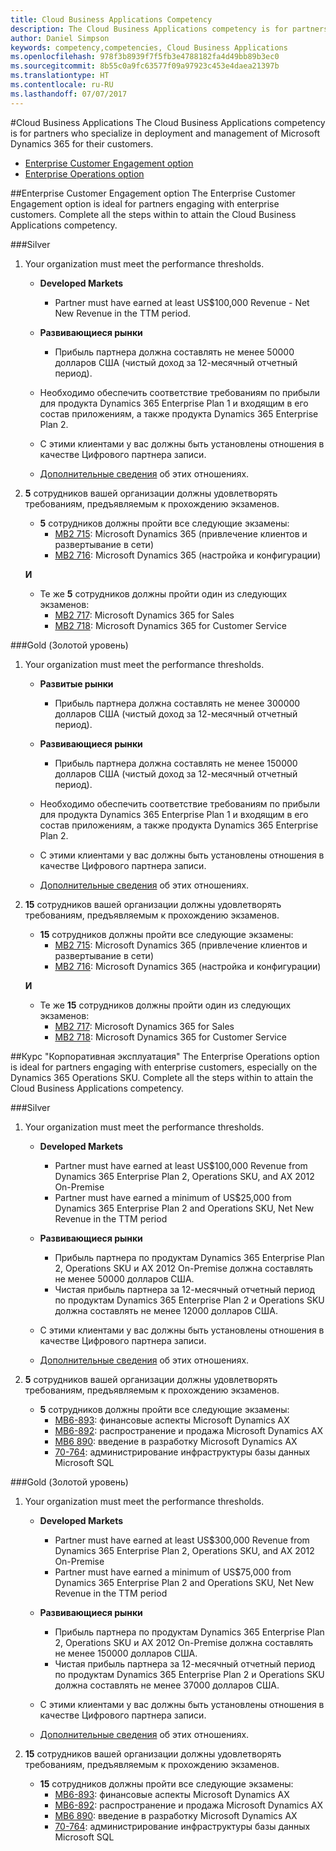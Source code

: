 ```yaml
---
title: Cloud Business Applications Competency
description: The Cloud Business Applications competency is for partners who specialize in deployment and management of Microsoft Dynamics 365 for their customers.
author: Daniel Simpson
keywords: competency,competencies, Cloud Business Applications
ms.openlocfilehash: 978f3b8939f7f5fb3e4788182fa4d49bb89b3ec0
ms.sourcegitcommit: 8b55c0a9fc63577f09a97923c453e4daea21397b
ms.translationtype: HT
ms.contentlocale: ru-RU
ms.lasthandoff: 07/07/2017
---
```

#<a name="cloud-business-applications"></a>Cloud Business Applications 
The Cloud Business Applications competency is for partners who specialize in deployment and management of Microsoft Dynamics 365 for their customers.

- [Enterprise Customer Engagement option](#enterprise-customer-engagement-option)
- [Enterprise Operations option](#enterprise-operations-option)


##<a name="enterprise-customer-engagement-option"></a>Enterprise Customer Engagement option
The Enterprise Customer Engagement option is ideal for partners engaging with enterprise customers. Complete all the steps within to attain the Cloud Business Applications competency.

###<a name="silver"></a>Silver
1. Your organization must meet the performance thresholds.

    - **Developed Markets**

        - Partner must have earned at least US$100,000 Revenue - Net New Revenue in the TTM period.
    
    - **Развивающиеся рынки**

        - Прибыль партнера должна составлять не менее 50000 долларов США (чистый доход за 12-месячный отчетный период).

    - Необходимо обеспечить соответствие требованиям по прибыли для продукта Dynamics 365 Enterprise Plan 1 и входящим в его состав приложениям, а также продукта Dynamics 365 Enterprise Plan 2.
    - С этими клиентами у вас должны быть установлены отношения в качестве Цифрового партнера записи.
    - [Дополнительные сведения](https://partner.microsoft.com/en-us/membership/digital-partner-of-record) об этих отношениях.

2. **5** сотрудников вашей организации должны удовлетворять требованиям, предъявляемым к прохождению экзаменов.

    - **5** сотрудников должны пройти все следующие экзамены:
        - [MB2 715](https://www.microsoft.com/en-us/learning/exam-mb2-715.aspx): Microsoft Dynamics 365 (привлечение клиентов и развертывание в сети)
        - [MB2 716](https://www.microsoft.com/en-us/learning/exam-mb2-716.aspx): Microsoft Dynamics 365 (настройка и конфигурации)
    
    **И**
    
    - Те же **5** сотрудников должны пройти один из следующих экзаменов:
        - [MB2 717](https://www.microsoft.com/en-us/learning/exam-mb2-717.aspx): Microsoft Dynamics 365 for Sales
        - [MB2 718](https://www.microsoft.com/en-us/learning/exam-mb2-718.aspx): Microsoft Dynamics 365 for Customer Service

###<a name="gold"></a>Gold (Золотой уровень)
1. Your organization must meet the performance thresholds.

    - **Развитые рынки**
    
        - Прибыль партнера должна составлять не менее 300000 долларов США (чистый доход за 12-месячный отчетный период).

    - **Развивающиеся рынки**

        - Прибыль партнера должна составлять не менее 150000 долларов США (чистый доход за 12-месячный отчетный период).
  
    - Необходимо обеспечить соответствие требованиям по прибыли для продукта Dynamics 365 Enterprise Plan 1 и входящим в его состав приложениям, а также продукта Dynamics 365 Enterprise Plan 2.
    - С этими клиентами у вас должны быть установлены отношения в качестве Цифрового партнера записи.
    - [Дополнительные сведения](https://partner.microsoft.com/en-us/membership/digital-partner-of-record) об этих отношениях.  

2. **15** сотрудников вашей организации должны удовлетворять требованиям, предъявляемым к прохождению экзаменов.

    - **15** сотрудников должны пройти все следующие экзамены:
        - [MB2 715](https://www.microsoft.com/en-us/learning/exam-mb2-715.aspx): Microsoft Dynamics 365 (привлечение клиентов и развертывание в сети)
        - [MB2 716](https://www.microsoft.com/en-us/learning/exam-mb2-716.aspx): Microsoft Dynamics 365 (настройка и конфигурации)
    
    **И**

    - Те же **15** сотрудников должны пройти один из следующих экзаменов:
        - [MB2 717](https://www.microsoft.com/en-us/learning/exam-mb2-717.aspx): Microsoft Dynamics 365 for Sales
        - [MB2 718](https://www.microsoft.com/en-us/learning/exam-mb2-718.aspx): Microsoft Dynamics 365 for Customer Service

##<a name="enterprise-operations-option"></a>Курс "Корпоративная эксплуатация"
The Enterprise Operations option is ideal for partners engaging with enterprise customers, especially on the Dynamics 365 Operations SKU. Complete all the steps within to attain the Cloud Business Applications competency.

###<a name="silver"></a>Silver
1. Your organization must meet the performance thresholds.

    - **Developed Markets**
    
        - Partner must have earned at least US$100,000 Revenue from Dynamics 365 Enterprise Plan 2, Operations SKU, and AX 2012 On-Premise
        - Partner must have earned a minimum of US$25,000 from Dynamics 365 Enterprise Plan 2 and Operations SKU, Net New Revenue in the TTM period
  
    - **Развивающиеся рынки**

        - Прибыль партнера по продуктам Dynamics 365 Enterprise Plan 2, Operations SKU и AX 2012 On-Premise должна составлять не менее 50000 долларов США.
        - Чистая прибыль партнера за 12-месячный отчетный период по продуктам Dynamics 365 Enterprise Plan 2 и Operations SKU должна составлять не менее 12000 долларов США. 

    - С этими клиентами у вас должны быть установлены отношения в качестве Цифрового партнера записи.
    - [Дополнительные сведения](https://partner.microsoft.com/en-us/membership/digital-partner-of-record) об этих отношениях.  

2. **5** сотрудников вашей организации должны удовлетворять требованиям, предъявляемым к прохождению экзаменов.
 
    - **5** сотрудников должны пройти все следующие экзамены:
        - [MB6-893](https://www.microsoft.com/en-us/learning/exam-mb6-893.aspx): финансовые аспекты Microsoft Dynamics AX
        - [MB6-892](https://www.microsoft.com/en-us/learning/exam-mb6-892.aspx): распространение и продажа Microsoft Dynamics AX
        - [MB6 890](https://www.microsoft.com/en-us/learning/exam-mb6-890.aspx): введение в разработку Microsoft Dynamics AX
        - [70-764](https://www.microsoft.com/en-us/learning/exam-70-764.aspx): администрирование инфраструктуры базы данных Microsoft SQL

###<a name="gold"></a>Gold (Золотой уровень)

1. Your organization must meet the performance thresholds.

    - **Developed Markets**

        - Partner must have earned at least US$300,000 Revenue from Dynamics 365 Enterprise Plan 2, Operations SKU, and AX 2012 On-Premise
        - Partner must have earned a minimum of US$75,000 from Dynamics 365 Enterprise Plan 2 and Operations SKU, Net New Revenue in the TTM period
  
    - **Развивающиеся рынки**

        - Прибыль партнера по продуктам Dynamics 365 Enterprise Plan 2, Operations SKU и AX 2012 On-Premise должна составлять не менее 150000 долларов США. 
        - Чистая прибыль партнера за 12-месячный отчетный период по продуктам Dynamics 365 Enterprise Plan 2 и Operations SKU должна составлять не менее 37000 долларов США. 

    - С этими клиентами у вас должны быть установлены отношения в качестве Цифрового партнера записи.
    - [Дополнительные сведения](https://partner.microsoft.com/en-us/membership/digital-partner-of-record) об этих отношениях.  


2. **15** сотрудников вашей организации должны удовлетворять требованиям, предъявляемым к прохождению экзаменов.

    - **15** сотрудников должны пройти все следующие экзамены:
        - [MB6-893](https://www.microsoft.com/en-us/learning/exam-mb6-893.aspx): финансовые аспекты Microsoft Dynamics AX
        - [MB6-892](https://www.microsoft.com/en-us/learning/exam-mb6-892.aspx): распространение и продажа Microsoft Dynamics AX
        - [MB6 890](https://www.microsoft.com/en-us/learning/exam-mb6-890.aspx): введение в разработку Microsoft Dynamics AX
        - [70-764](https://www.microsoft.com/en-us/learning/exam-70-764.aspx): администрирование инфраструктуры базы данных Microsoft SQL
 